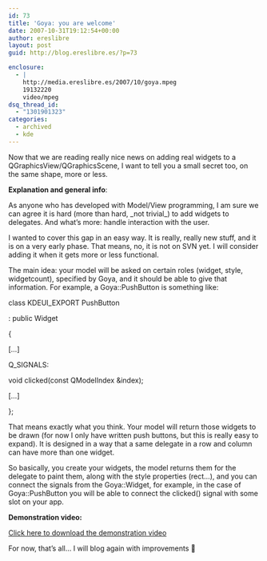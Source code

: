 ```yaml
---
id: 73
title: 'Goya: you are welcome'
date: 2007-10-31T19:12:54+00:00
author: ereslibre
layout: post
guid: http://blog.ereslibre.es/?p=73

enclosure:
  - |
    http://media.ereslibre.es/2007/10/goya.mpeg
    19132220
    video/mpeg
dsq_thread_id:
  - "1301901323"
categories:
  - archived
  - kde
---
```

Now that we are reading really nice news on adding real widgets to a QGraphicsView/QGraphicsScene, I want to tell you a small secret too, on the same shape, more or less.

<span style="font-weight: bold">Explanation and general info</span>:

As anyone who has developed with Model/View programming, I am sure we can agree it is hard (more than hard, \_not trivial\_) to add widgets to delegates. And what&#8217;s more: handle interaction with the user.

I wanted to cover this gap in an easy way. It is really, really new stuff, and it is on a very early phase. That means, no, it is not on SVN yet. I will consider adding it when it gets more or less functional.

The main idea: your model will be asked on certain roles (widget, style, widgetcount), specified by Goya, and it should be able to give that information. For example, a Goya::PushButton is something like:

class KDEUI_EXPORT PushButton

: public Widget

{

[&#8230;]

Q_SIGNALS:

void clicked(const QModelIndex &index);

[&#8230;]

};

That means exactly what you think. Your model will return those widgets to be drawn (for now I only have written push buttons, but this is really easy to expand). It is designed in a way that a same delegate in a row and column can have more than one widget.

So basically, you create your widgets, the model returns them for the delegate to paint them, along with the style properties (rect&#8230;), and you can connect the signals from the Goya::Widget, for example, in the case of Goya::PushButton you will be able to connect the clicked() signal with some slot on your app.

<p style="font-weight: bold">
  Demonstration video:
</p>

<a href="http://media.ereslibre.es/2007/10/goya.mpeg" target="_blank">Click here to download the demonstration video<span style="font-weight: normal"> </span></a>

<a href="http://media.ereslibre.es/2007/10/goya.mpeg" style="font-weight: bold" target="_blank"><span style="font-weight: normal"></span></a>

For now, that&#8217;s all&#8230; I will blog again with improvements 🙂
